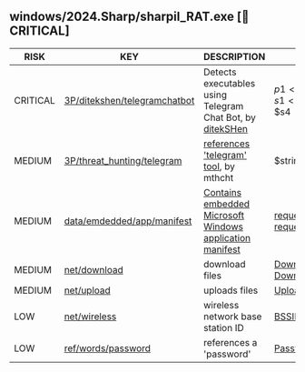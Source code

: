 ## windows/2024.Sharp/sharpil_RAT.exe [🚨 CRITICAL]

|   RISK   |                                                                              KEY                                                                               |                                                                                  DESCRIPTION                                                                                   |                                                                                   EVIDENCE                                                                                   |
|----------|----------------------------------------------------------------------------------------------------------------------------------------------------------------|--------------------------------------------------------------------------------------------------------------------------------------------------------------------------------|------------------------------------------------------------------------------------------------------------------------------------------------------------------------------|
| CRITICAL | [3P/ditekshen/telegramchatbot](https://github.com/ditekshen/detection/blob/6bba6f5266a4c203b63da28b647ddb3acbffb8d1/yara/indicator_suspicious.yar#L1293-L1308) | Detects executables using Telegram Chat Bot, by [ditekSHen](https://github.com/ditekshen/detection)                                                                            | $p1<br>$p2<br>$s1<br>$s2<br>$s4                                                                                                                                              |
| MEDIUM   | [3P/threat_hunting/telegram](https://github.com/chainguard-dev/malcontent/blob/main/rules/yara/threat_hunting/all.yara#telegram_greyware_tool_keyword)         | [references 'telegram' tool](https://github.com/mthcht/ThreatHunting-Keywords), by mthcht                                                                                      | $string2_telegram_greyware_tool_keyword                                                                                                                                      |
| MEDIUM   | [data/emdedded/app/manifest](https://github.com/chainguard-dev/malcontent/blob/main/rules/data/emdedded-app-manifest.yara#app_manifest)                        | [Contains embedded Microsoft Windows application manifest](https://learn.microsoft.com/en-us/cpp/build/reference/manifestuac-embeds-uac-information-in-manifest?view=msvc-170) | [requestedExecutionLevel](https://github.com/search?q=requestedExecutionLevel&type=code)<br>[requestedPrivileges](https://github.com/search?q=requestedPrivileges&type=code) |
| MEDIUM   | [net/download](https://github.com/chainguard-dev/malcontent/blob/main/rules/net/download.yara#download)                                                        | download files                                                                                                                                                                 | [DownloadString](https://github.com/search?q=DownloadString&type=code)<br>[Downloads](https://github.com/search?q=Downloads&type=code)                                       |
| MEDIUM   | [net/upload](https://github.com/chainguard-dev/malcontent/blob/main/rules/net/upload.yara#upload)                                                              | uploads files                                                                                                                                                                  | [UploadData](https://github.com/search?q=UploadData&type=code)                                                                                                               |
| LOW      | [net/wireless](https://github.com/chainguard-dev/malcontent/blob/main/rules/net/wireless.yara#bssid)                                                           | wireless network base station ID                                                                                                                                               | [BSSID](https://github.com/search?q=BSSID&type=code)                                                                                                                         |
| LOW      | [ref/words/password](https://github.com/chainguard-dev/malcontent/blob/main/rules/ref/words/password.yara#password)                                            | references a 'password'                                                                                                                                                        | [Passwords](https://github.com/search?q=Passwords&type=code)                                                                                                                 |

